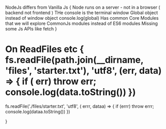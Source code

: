 NodeJs differs from Vanilla Js {
    Node runs on a server - not in a browser ( backend not frontend )
    THe console is the terminal window
    Global object instead of window object console.log(global)
    Has common Core Modules that we will explore
    CommonJs modules instead of ES6 modules 
    Missing some Js APIs like fetch
}

On ReadFiles etc { 
    fs.readFile(path.join(__dirname, 'files', 'starter.txt'), 'utf8', (err, data) => {
    if ( err) throw err;
    console.log(data.toString())
}) 
 ====== 

 fs.readFile('./files/starter.txt', 'utf8', ( errr, dataa) => {
    if (errr) throw errr;
    console.log(dataa.toString())
})


}
